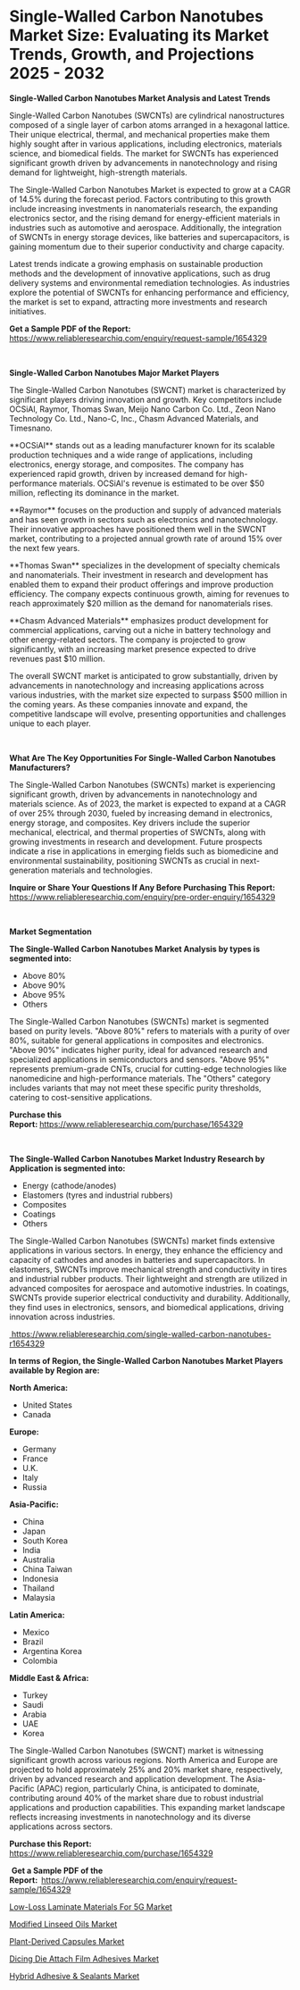 <p><h1>Single-Walled Carbon Nanotubes Market Size: Evaluating its Market Trends, Growth, and Projections 2025 - 2032</h1></p><p><strong>Single-Walled Carbon Nanotubes Market Analysis and Latest Trends</strong></p>
<p><p>Single-Walled Carbon Nanotubes (SWCNTs) are cylindrical nanostructures composed of a single layer of carbon atoms arranged in a hexagonal lattice. Their unique electrical, thermal, and mechanical properties make them highly sought after in various applications, including electronics, materials science, and biomedical fields. The market for SWCNTs has experienced significant growth driven by advancements in nanotechnology and rising demand for lightweight, high-strength materials.</p><p>The Single-Walled Carbon Nanotubes Market is expected to grow at a CAGR of 14.5% during the forecast period. Factors contributing to this growth include increasing investments in nanomaterials research, the expanding electronics sector, and the rising demand for energy-efficient materials in industries such as automotive and aerospace. Additionally, the integration of SWCNTs in energy storage devices, like batteries and supercapacitors, is gaining momentum due to their superior conductivity and charge capacity.</p><p>Latest trends indicate a growing emphasis on sustainable production methods and the development of innovative applications, such as drug delivery systems and environmental remediation technologies. As industries explore the potential of SWCNTs for enhancing performance and efficiency, the market is set to expand, attracting more investments and research initiatives.</p></p>
<p><strong>Get a Sample PDF of the Report:&nbsp;</strong> <a href="https://www.reliableresearchiq.com/enquiry/request-sample/1654329?utm_campaign=123&utm_medium=2&utm_source=Github&utm_content=ia&utm_term=04042025&utm_id=single-walled-carbon-nanotubes">https://www.reliableresearchiq.com/enquiry/request-sample/1654329</a></p>
<p>&nbsp;</p>
<p><strong>Single-Walled Carbon Nanotubes Major Market Players</strong></p>
<p><p>The Single-Walled Carbon Nanotubes (SWCNT) market is characterized by significant players driving innovation and growth. Key competitors include OCSiAl, Raymor, Thomas Swan, Meijo Nano Carbon Co. Ltd., Zeon Nano Technology Co. Ltd., Nano-C, Inc., Chasm Advanced Materials, and Timesnano.</p><p>**OCSiAl** stands out as a leading manufacturer known for its scalable production techniques and a wide range of applications, including electronics, energy storage, and composites. The company has experienced rapid growth, driven by increased demand for high-performance materials. OCSiAl's revenue is estimated to be over $50 million, reflecting its dominance in the market.</p><p>**Raymor** focuses on the production and supply of advanced materials and has seen growth in sectors such as electronics and nanotechnology. Their innovative approaches have positioned them well in the SWCNT market, contributing to a projected annual growth rate of around 15% over the next few years.</p><p>**Thomas Swan** specializes in the development of specialty chemicals and nanomaterials. Their investment in research and development has enabled them to expand their product offerings and improve production efficiency. The company expects continuous growth, aiming for revenues to reach approximately $20 million as the demand for nanomaterials rises.</p><p>**Chasm Advanced Materials** emphasizes product development for commercial applications, carving out a niche in battery technology and other energy-related sectors. The company is projected to grow significantly, with an increasing market presence expected to drive revenues past $10 million.</p><p>The overall SWCNT market is anticipated to grow substantially, driven by advancements in nanotechnology and increasing applications across various industries, with the market size expected to surpass $500 million in the coming years. As these companies innovate and expand, the competitive landscape will evolve, presenting opportunities and challenges unique to each player.</p></p>
<p>&nbsp;</p>
<p><strong>What Are The Key Opportunities For Single-Walled Carbon Nanotubes Manufacturers?</strong></p>
<p><p>The Single-Walled Carbon Nanotubes (SWCNTs) market is experiencing significant growth, driven by advancements in nanotechnology and materials science. As of 2023, the market is expected to expand at a CAGR of over 25% through 2030, fueled by increasing demand in electronics, energy storage, and composites. Key drivers include the superior mechanical, electrical, and thermal properties of SWCNTs, along with growing investments in research and development. Future prospects indicate a rise in applications in emerging fields such as biomedicine and environmental sustainability, positioning SWCNTs as crucial in next-generation materials and technologies.</p></p>
<p><strong>Inquire or Share Your Questions If Any Before Purchasing This Report:</strong> <a href="https://www.reliableresearchiq.com/enquiry/pre-order-enquiry/1654329?utm_campaign=123&utm_medium=2&utm_source=Github&utm_content=ia&utm_term=04042025&utm_id=single-walled-carbon-nanotubes">https://www.reliableresearchiq.com/enquiry/pre-order-enquiry/1654329</a></p>
<p>&nbsp;</p>
<p><strong>Market Segmentation</strong></p>
<p><strong>The Single-Walled Carbon Nanotubes Market Analysis by types is segmented into:</strong></p>
<p><ul><li>Above 80%</li><li>Above 90%</li><li>Above 95%</li><li>Others</li></ul></p>
<p><p>The Single-Walled Carbon Nanotubes (SWCNTs) market is segmented based on purity levels. "Above 80%" refers to materials with a purity of over 80%, suitable for general applications in composites and electronics. "Above 90%" indicates higher purity, ideal for advanced research and specialized applications in semiconductors and sensors. "Above 95%" represents premium-grade CNTs, crucial for cutting-edge technologies like nanomedicine and high-performance materials. The "Others" category includes variants that may not meet these specific purity thresholds, catering to cost-sensitive applications.</p></p>
<p><strong>Purchase this Report:&nbsp;</strong><a href="https://www.reliableresearchiq.com/purchase/1654329?utm_campaign=123&utm_medium=2&utm_source=Github&utm_content=ia&utm_term=04042025&utm_id=single-walled-carbon-nanotubes">https://www.reliableresearchiq.com/purchase/1654329</a></p>
<p>&nbsp;</p>
<p><strong>The Single-Walled Carbon Nanotubes Market Industry Research by Application is segmented into:</strong></p>
<p><ul><li>Energy (cathode/anodes)</li><li>Elastomers (tyres and industrial rubbers)</li><li>Composites</li><li>Coatings</li><li>Others</li></ul></p>
<p><p>The Single-Walled Carbon Nanotubes (SWCNTs) market finds extensive applications in various sectors. In energy, they enhance the efficiency and capacity of cathodes and anodes in batteries and supercapacitors. In elastomers, SWCNTs improve mechanical strength and conductivity in tires and industrial rubber products. Their lightweight and strength are utilized in advanced composites for aerospace and automotive industries. In coatings, SWCNTs provide superior electrical conductivity and durability. Additionally, they find uses in electronics, sensors, and biomedical applications, driving innovation across industries.</p></p>
<p><a href="https://www.reliableresearchiq.com/single-walled-carbon-nanotubes-r1654329?utm_campaign=123&utm_medium=2&utm_source=Github&utm_content=ia&utm_term=04042025&utm_id=single-walled-carbon-nanotubes">&nbsp;https://www.reliableresearchiq.com/single-walled-carbon-nanotubes-r1654329</a></p>
<p><strong>In terms of Region, the Single-Walled Carbon Nanotubes Market Players available by Region are:</strong></p>
<p>
    <p> <strong> North America: </strong>
        <ul>
            <li>United States</li>
            <li>Canada</li>
        </ul>
        </p> 
    <p> <strong> Europe: </strong>
        <ul>
            <li>Germany</li>
            <li>France</li>
            <li>U.K.</li>
            <li>Italy</li>
            <li>Russia</li>
        </ul>
        </p> 
    <p> <strong> Asia-Pacific: </strong>
        <ul>
            <li>China</li>
            <li>Japan</li>
            <li>South Korea</li>
            <li>India</li>
            <li>Australia</li>
            <li>China Taiwan</li>
            <li>Indonesia</li>
            <li>Thailand</li>
            <li>Malaysia</li>
        </ul>
        </p> 
    <p> <strong> Latin America: </strong>
        <ul>
            <li>Mexico</li>
            <li>Brazil</li>
            <li>Argentina Korea</li>
            <li>Colombia</li>
        </ul>
        </p> 
    <p> <strong> Middle East & Africa: </strong>
        <ul>
            <li>Turkey</li>
            <li>Saudi</li>
            <li>Arabia</li>
            <li>UAE</li>
            <li>Korea</li>
        </ul>
    </p>
    </p>
<p><p>The Single-Walled Carbon Nanotubes (SWCNT) market is witnessing significant growth across various regions. North America and Europe are projected to hold approximately 25% and 20% market share, respectively, driven by advanced research and application development. The Asia-Pacific (APAC) region, particularly China, is anticipated to dominate, contributing around 40% of the market share due to robust industrial applications and production capabilities. This expanding market landscape reflects increasing investments in nanotechnology and its diverse applications across sectors.</p></p>
<p><strong>Purchase this Report: </strong><a href="https://www.reliableresearchiq.com/purchase/1654329?utm_campaign=123&utm_medium=2&utm_source=Github&utm_content=ia&utm_term=04042025&utm_id=single-walled-carbon-nanotubes">https://www.reliableresearchiq.com/purchase/1654329</a></p>
<p>&nbsp;<strong>Get a Sample PDF of the Report:&nbsp;&nbsp;</strong><a href="https://www.reliableresearchiq.com/enquiry/request-sample/1654329?utm_campaign=123&utm_medium=2&utm_source=Github&utm_content=ia&utm_term=04042025&utm_id=single-walled-carbon-nanotubes">https://www.reliableresearchiq.com/enquiry/request-sample/1654329</a></p>
<p><strong></strong></p>
<p><p><a href="https://github.com/akitamegge65/Market-Research-Report-List-1/blob/main/low-loss-laminate-materials-for-5g-market.md?utm_campaign=123&utm_medium=2&utm_source=Github&utm_content=ia&utm_term=04042025&utm_id=single-walled-carbon-nanotubes">Low-Loss Laminate Materials For 5G Market</a></p><p><a href="https://github.com/gummaarmel83/Market-Research-Report-List-1/blob/main/modified-linseed-oils-market.md?utm_campaign=123&utm_medium=2&utm_source=Github&utm_content=ia&utm_term=04042025&utm_id=single-walled-carbon-nanotubes">Modified Linseed Oils Market</a></p><p><a href="https://github.com/ardgenoud/Market-Research-Report-List-1/blob/main/plant-derived-capsules-market.md?utm_campaign=123&utm_medium=2&utm_source=Github&utm_content=ia&utm_term=04042025&utm_id=single-walled-carbon-nanotubes">Plant-Derived Capsules Market</a></p><p><a href="https://github.com/gauldvikerm6/Market-Research-Report-List-1/blob/main/dicing-die-attach-film-adhesives-market.md?utm_campaign=123&utm_medium=2&utm_source=Github&utm_content=ia&utm_term=04042025&utm_id=single-walled-carbon-nanotubes">Dicing Die Attach Film Adhesives Market</a></p><p><a href="https://github.com/benasjuettk3/Market-Research-Report-List-1/blob/main/hybrid-adhesive-sealants-market.md?utm_campaign=123&utm_medium=2&utm_source=Github&utm_content=ia&utm_term=04042025&utm_id=single-walled-carbon-nanotubes">Hybrid Adhesive & Sealants Market</a></p></p>